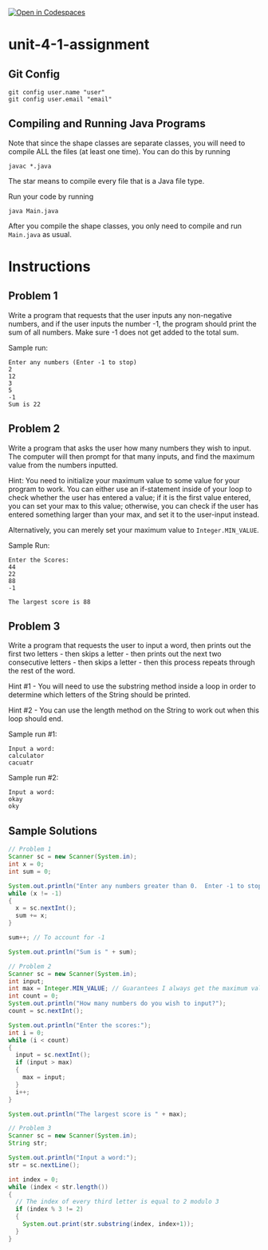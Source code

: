 [![Open in Codespaces](https://classroom.github.com/assets/launch-codespace-2972f46106e565e64193e422d61a12cf1da4916b45550586e14ef0a7c637dd04.svg)](https://classroom.github.com/open-in-codespaces?assignment_repo_id=21146295)
# unit-4-1-assignment

## Git Config
```
git config user.name "user"
git config user.email "email"
```

## Compiling and Running Java Programs
Note that since the shape classes are separate classes, you will need to compile ALL the files (at least one time).  You can do this by running
```
javac *.java
```
The star means to compile every file that is a Java file type.

Run your code by running
```
java Main.java
```

After you compile the shape classes, you only need to compile and run `Main.java` as usual.

# Instructions  

## Problem 1
Write a program that requests that the user inputs any non-negative numbers, and if the user inputs the number -1, the program should print the sum of all numbers. Make sure -1 does not get added to the total sum.

Sample run:
```
Enter any numbers (Enter -1 to stop)
2
12
3
5
-1
Sum is 22
```

## Problem 2
Write a program that asks the user how many numbers they wish to input.  The computer will then prompt for that many inputs,
and find the maximum value from the numbers inputted.

Hint: You need to initialize your maximum value to some value for your program to work.  You can either use an if-statement
inside of your loop to check whether the user has entered a value; if it is the first value entered, you can set your max to this
value; otherwise, you can check if the user has entered something larger than your max, and set it to the user-input instead.

Alternatively, you can merely set your maximum value to `Integer.MIN_VALUE`.

Sample Run:
```
Enter the Scores:
44
22
88
-1

The largest score is 88
```

## Problem 3
Write a program that requests the user to input a word, then prints out the first two letters - then skips a letter - then prints out the next two consecutive letters - then skips a letter - then this process repeats through the rest of the word.

Hint #1 - You will need to use the substring method inside a loop in order to determine which letters of the String should be printed.

Hint #2 - You can use the length method on the String to work out when this loop should end.

Sample run #1:
```
Input a word:
calculator
cacuatr
```
Sample run #2:
```
Input a word:
okay
oky
```

## Sample Solutions
```java
// Problem 1
Scanner sc = new Scanner(System.in);
int x = 0;
int sum = 0;

System.out.println("Enter any numbers greater than 0.  Enter -1 to stop");
while (x != -1)
{
  x = sc.nextInt();
  sum += x;
}

sum++; // To account for -1

System.out.println("Sum is " + sum);

// Problem 2
Scanner sc = new Scanner(System.in);
int input;
int max = Integer.MIN_VALUE; // Guarantees I always get the maximum value
int count = 0;
System.out.println("How many numbers do you wish to input?");
count = sc.nextInt();

System.out.println("Enter the scores:");
int i = 0;
while (i < count)
{
  input = sc.nextInt();
  if (input > max)
  {
    max = input;
  }
  i++;
}

System.out.println("The largest score is " + max);

// Problem 3
Scanner sc = new Scanner(System.in);
String str;

System.out.println("Input a word:");
str = sc.nextLine();

int index = 0;
while (index < str.length())
{
  // The index of every third letter is equal to 2 modulo 3
  if (index % 3 != 2)
  {
    System.out.print(str.substring(index, index+1));
  }
}
```
